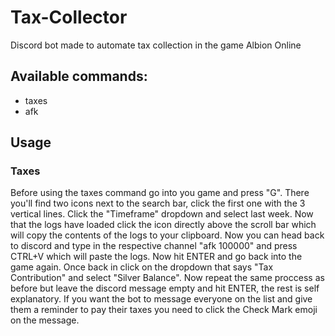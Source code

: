 # Tax-Collector
Discord bot made to automate tax collection in the game Albion Online

## Available commands:
- taxes <ammount>
- afk <mention> <duration> <reason>

## Usage
### Taxes
Before using the taxes command go into you game and press "G". There you'll find two icons next to the search bar, click the first one with the 3 vertical lines. Click the "Timeframe" dropdown and select last week. Now that the logs have loaded click the icon directly above the scroll bar which will copy the contents of the logs to your clipboard. Now you can head back to discord and type in the respective channel "afk 100000" and press CTRL+V which will paste the logs. Now hit ENTER and go back into the game again. Once back in click on the dropdown that says "Tax Contribution" and select "Silver Balance". Now repeat the same proccess as before but leave the discord message empty and hit ENTER, the rest is self explanatory.
If you want the bot to message everyone on the list and give them a reminder to pay their taxes you need to click the Check Mark emoji on the message.
